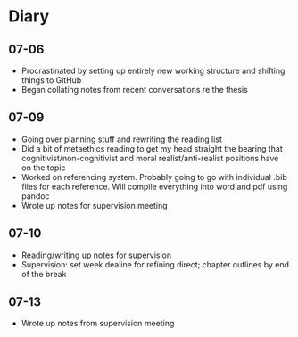 # Diary

## 07-06
- Procrastinated by setting up entirely new working structure and shifting things to GitHub
- Began collating notes from recent conversations re the thesis

## 07-09
- Going over planning stuff and rewriting the reading list
- Did a bit of metaethics reading to get my head straight the bearing that cognitivist/non-cognitivist and moral realist/anti-realist positions have on the topic
- Worked on referencing system. Probably going to go with individual .bib files for each reference. Will compile everything into word and pdf using pandoc
- Wrote up notes for supervision meeting

## 07-10
- Reading/writing up notes for supervision
- Supervision: set week dealine for refining direct; chapter outlines by end of the break

## 07-13
- Wrote up notes from supervision meeting

